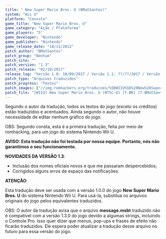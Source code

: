 ```yaml
---
title: " New Super Mario Bros. U (BMatSantos)"
system: "Wii U"
platform: "Console"
game_title: "New Super Mario Bros. U"
game_category: "Ação / Plataforma"
game_players: "5"
game_developer: "Nintendo"
game_publisher: "Nintendo"
game_release_date: "18/11/2012"
patch_author: "BMatSantos"
patch_group: "Nenhum"
patch_site: ""
patch_version: "1.3"
patch_release: "02/10/2017"
release_log: "Versão 1.0: 10/09/2017 / Versão 1.1: ??/??/2017 / Versão 1.2: ??/??/2017 / Versão 1.3: 02/10/2017"
patch_type: "Arquivos traduzidos"
patch_progress: "Textos"
patch_images: ["//img.romhackers.org/traducoes/%5BWIIU%5D%20New%20Super%20Mario%20Bros.%20U%20-%20BMatSantos%20-%201.jpg","//img.romhackers.org/traducoes/%5BWIIU%5D%20New%20Super%20Mario%20Bros.%20U%20-%20BMatSantos%20-%202.jpg","//img.romhackers.org/traducoes/%5BWIIU%5D%20New%20Super%20Mario%20Bros.%20U%20-%20BMatSantos%20-%203.jpg"]
patch_file: "[WIIU] New Super Mario Bros. U (NTSC-U) [T-BR] [T-BMatSantos G-Nenhum] [V-1.3 A-2017].zip"
---
```

Segundo o autor da tradução, todos os textos do jogo (exceto os créditos) estão traduzidos e acentuados. Ainda segundo o autor, não houve necessidade de editar nenhum gráfico do jogo.

OBS: Segundo consta, esta é a primeira tradução, feita por meio de romhacking, para um jogo do sistema Nintendo Wii U.

<b>AVISO: Esta tradução não foi testada por nossa equipe. Portanto, nós não garantimos o seu funcionamento.</b>

<b>NOVIDADES DA VERSÃO 1.3</b>:

- Inclusão dos nomes oficiais novos e que me passaram despercebidos;
- Corrigidos alguns erros de espaço das notificações.
 
<b>ATENÇÃO</b>:

Esta tradução deve ser usada com a versão 1.0.0 do jogo <b>New Super Mario Bros. U</b> do sistema Nintendo Wii U. Para usá-la, substitua os arquivos originais do jogo pelos equivalentes traduzidos.

OBS: O autor da tradução avisa que o arquivo <b>message.msbt</b> traduzido não é compatível com a versão 1.3.0 do jogo devido a algumas strings, incluindo o Controle Pro. Isso quer dizer que menus, pop-ups e frases de efeito não ficarão traduzidos. Ele espera poder atualizar a tradução desse arquivo no futuro para essa versão do jogo.
